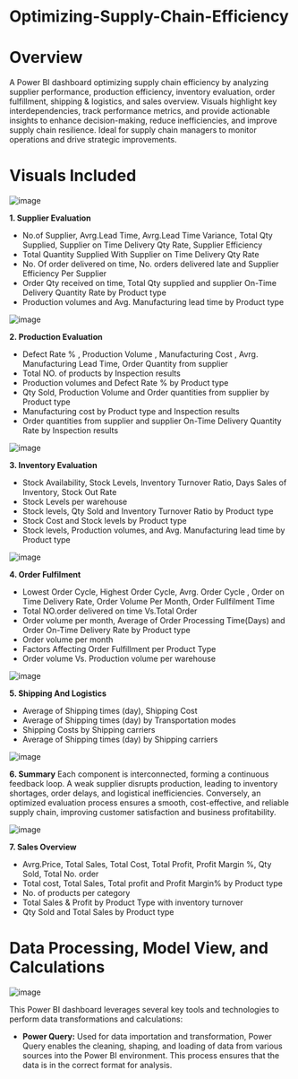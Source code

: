 # Optimizing-Supply-Chain-Efficiency
# Overview
A Power BI dashboard optimizing supply chain efficiency by analyzing supplier performance, production efficiency, inventory evaluation, order fulfillment, shipping & logistics, and sales overview. Visuals highlight key interdependencies, track performance metrics, and provide actionable insights to enhance decision-making, reduce inefficiencies, and improve supply chain resilience. Ideal for supply chain managers to monitor operations and drive strategic improvements.
# Visuals Included

![image](https://github.com/user-attachments/assets/07fb26e1-7fd3-4df8-9e13-d3d660fe4228)

**1. Supplier Evaluation**
- No.of Supplier, Avrg.Lead Time, Avrg.Lead Time Variance, Total Qty Supplied, Supplier on Time Delivery Qty Rate, Supplier Efficiency 
-  Total Quantity Supplied With Supplier on Time Delivery Qty Rate
-  No. Of order delivered on time, No. orders delivered late and Supplier Efficiency Per Supplier
-  Order Qty received on time, Total Qty supplied and supplier On-Time Delivery Quantity Rate by Product type
-  Production volumes and Avg. Manufacturing lead time by Product type
 
![image](https://github.com/user-attachments/assets/0e304cd7-7e04-48bf-9c31-694c0cdcc9a5)

**2. Production Evaluation**
- Defect Rate % , Production Volume , Manufacturing Cost , Avrg. Manufacturing Lead Time, Order Quantity from supplier
- Total NO. of products by Inspection results
- Production volumes and Defect Rate % by Product type
- Qty Sold, Production Volume and Order quantities from supplier by Product type
- Manufacturing cost by Product type and Inspection results
- Order quantities from supplier and supplier On-Time Delivery Quantity Rate by Inspection results

![image](https://github.com/user-attachments/assets/da18a375-8949-4662-8858-1d24a9eb8e0f)

**3. Inventory Evaluation**
- Stock Availability, Stock Levels, Inventory Turnover Ratio, Days Sales of Inventory, Stock Out Rate
- Stock Levels per warehouse
- Stock levels, Qty Sold and Inventory Turnover Ratio by Product type
- Stock Cost and Stock levels by Product type
- Stock levels, Production volumes, and Avg. Manufacturing lead time by Product type

![image](https://github.com/user-attachments/assets/07fcfb02-5e58-4479-87c5-629182ef9e60)

**4. Order Fulfilment**
- Lowest Order Cycle, Highest Order Cycle, Avrg. Order Cycle , Order on Time Delivery Rate, Order Volume Per Month, Order Fullfilment Time
- Total NO.order delivered on time Vs.Total Order
- Order volume per month, Average of Order Processing Time(Days) and Order On-Time Delivery Rate by Product type
- Order volume per month
- Factors Affecting Order Fulfillment per Product Type
- Order volume Vs. Production volume per warehouse

![image](https://github.com/user-attachments/assets/ab0f85b3-aef6-4be5-881a-ab1fa5f40b40)

**5. Shipping And Logistics**
- Average of Shipping times (day), Shipping Cost
- Average of Shipping times (day) by Transportation modes
-  Shipping  Costs by Shipping carriers
-  Average of Shipping times (day) by Shipping carriers

![image](https://github.com/user-attachments/assets/2da2a515-8d54-440a-8bab-e1e7c1b667fe)

**6. Summary**
Each component is interconnected, forming a continuous feedback loop. A weak supplier disrupts production, leading to inventory shortages, order delays, and logistical inefficiencies. Conversely, an optimized evaluation process ensures a smooth, cost-effective, and reliable supply chain, improving customer satisfaction and business profitability.

![image](https://github.com/user-attachments/assets/ccecc025-6ef1-4d77-b6e1-20cc0c344ca2)

**7. Sales Overview**
- Avrg.Price, Total Sales, Total Cost, Total Profit, Profit Margin %, Qty Sold, Total No. order
- Total cost, Total Sales, Total profit and Profit Margin% by Product type
- No. of products per category
- Total Sales & Profit by Product Type with inventory turnover
- Qty Sold and Total Sales by Product type

# Data Processing, Model View, and Calculations 
 ![image](https://github.com/user-attachments/assets/0a2a2649-238b-4d9b-98f8-895e4aa8313a)

This Power BI dashboard leverages several key tools and technologies to perform data transformations and calculations:

- **Power Query:** Used for data importation and transformation, Power Query enables the cleaning, shaping, and loading of data from various sources into the Power BI environment. This process ensures that the data is in the correct format for analysis.



